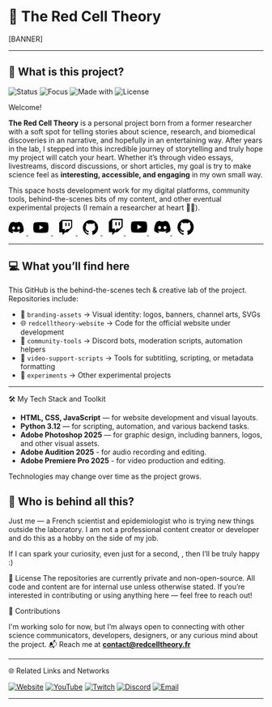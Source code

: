 # 🧬 The Red Cell Theory

[BANNER]

---

## 🧬 What is this project?

![Status](https://img.shields.io/badge/status-in_progress-yellow)
![Focus](https://img.shields.io/badge/focus-science_storytelling-blueviolet)
![Made with](https://img.shields.io/badge/made_with-curiosity_&_passion-ff69b4)
![License](https://img.shields.io/badge/license-Proprietary-lightgrey)

Welcome!

**The Red Cell Theory** is a personal project born from a former researcher with a soft spot for telling stories about science, research, and biomedical discoveries in an narrative, and hopefully in an entertaining way. After years in the lab, I stepped into this incredible journey of storytelling and truly hope my project will catch your heart. Whether it’s through video essays, livestreams, discord discussions, or short articles, my goal is try to make science feel as **interesting, accessible, and engaging** in my own small way. 

This space hosts development work for my digital platforms, community tools, behind-the-scenes bits of my content, and other eventual experimental projects (I remain a researcher at heart 🧪✨).


<a href="" target="_blank"  rel="noopener noreferrer" style="margin-right: 10px;">
  <img src="https://raw.githubusercontent.com/redcelltheory/branding-assets/refs/heads/main/popular-logos/discord.svg?token=GHSAT0AAAAAADD336RXROKEX23KPMJDRN7U2BNXYXQ" alt="Discord" style="height: 30px; margin-right: 5px;" />
</a>

<a href="https://www.youtube.com/@redcelltheory" target="_blank"  rel="noopener noreferrer" style="margin-right: 10px;">
  <img src="https://raw.githubusercontent.com/redcelltheory/branding-assets/refs/heads/main/popular-logos/youtube.svg?token=GHSAT0AAAAAADD336RXD2BXNJKO2VINJGME2BNXXSA" alt="YouTube" style="height: 30px; margin-right: 5px;" />
</a>
<a href="https://twitch.tv/theredcelltheory" target="_blank"  rel="noopener noreferrer" style="margin-right: 10px;">
  <img src="https://raw.githubusercontent.com/redcelltheory/branding-assets/refs/heads/main/popular-logos/twitch.svg?token=GHSAT0AAAAAADD336RXNYULLI6FZU7IAXUE2BNXYIA" alt="Twitch" style="height: 30px; margin-right: 5px;" />
</a>
<a href="https://github.com/redcelltheory" target="_blank"  rel="noopener noreferrer" style="margin-right: 10px;">
  <img src="https://raw.githubusercontent.com/redcelltheory/branding-assets/refs/heads/main/popular-logos/github.svg?token=GHSAT0AAAAAADD336RXBPAETFG6PWVR6XQ42BNX5UA" alt="GitHub" style="height: 30px; margin-right: 5px;" />
</a>

<a href="https://twitch.tv/theredcelltheory" target="_blank" rel="noopener noreferrer" style="margin-right: 10px;">
  <img src="https://raw.githubusercontent.com/redcelltheory/branding-assets/main/popular-logos/twitch.svg" alt="Twitch" width="32" height="32"/>
</a>
<a href="https://www.youtube.com/@redcelltheory" target="_blank" rel="noopener noreferrer" style="margin-right: 10px;">
  <img src="https://raw.githubusercontent.com/redcelltheory/branding-assets/main/popular-logos/youtube.svg" alt="YouTube" width="32" height="32"/>
</a>
<a href="" target="_blank" rel="noopener noreferrer" style="margin-right: 10px;">
  <img src="https://raw.githubusercontent.com/redcelltheory/branding-assets/main/popular-logos/discord.svg" alt="Discord" width="32" height="32"/>
</a>
<a href="https://github.com/redcelltheory" target="_blank" rel="noopener noreferrer">
  <img src="https://raw.githubusercontent.com/redcelltheory/branding-assets/main/popular-logos/github.svg" alt="GitHub" width="32" height="32"/>
</a>

---

## 💻 What you’ll find here

This GitHub is the behind-the-scenes tech & creative lab of the project. Repositories include:

- 🎨 `branding-assets` → Visual identity: logos, banners, channel arts, SVGs
- 🌐 `redcelltheory-website` → Code for the official website under development
- 🤖 `community-tools` → Discord bots, moderation scripts, automation helpers
- 🎥 `video-support-scripts` → Tools for subtitling, scripting, or metadata formatting
- 🧪 `experiments` → Other experimental projects

---

🛠️ My Tech Stack and Toolkit

- **HTML, CSS, JavaScript** — for website development and visual layouts.
- **Python 3.12** — for scripting, automation, and various backend tasks.
- **Adobe Photoshop 2025** — for graphic design, including banners, logos, and other visual assets.
- **Adobe Audition 2025** - for audio recording and editing.
- **Adobe Premiere Pro 2025** - for video production and editing.

Technologies may change over time as the project grows.


## 🧠 Who is behind all this?

Just me — a French scientist and epidemiologist who is trying new things outside the laboratory.
I am not a professional content creator or developer and do this as a hobby on the side of my job.

If I can spark your curiosity, even just for a second, , then I’ll be truly happy :)

📜 License
The repositories are currently private and non-open-source. All code and content are for internal use unless otherwise stated. If you’re interested in contributing or using anything here — feel free to reach out!

🤝 Contributions

I'm working solo for now, but I’m always open to connecting with other science communicators, developers, designers, or any curious mind about the project.
📬 Reach me at **contact@redcelltheory.fr**

---

🌐 Related Links and Networks

[![Website](https://img.shields.io/badge/Website-blue?style=for-the-badge&logo=firefoxbrowser&logoColor=white)](https://www.redcelltheory.fr)
[![YouTube](https://img.shields.io/badge/YouTube-%23FF0000.svg?style=for-the-badge&logo=YouTube&logoColor=white)](https://www.youtube.com/@redcelltheory)
[![Twitch](https://img.shields.io/badge/Twitch-%239146FF.svg?style=for-the-badge&logo=Twitch&logoColor=white)](https://twitch.tv/theredcelltheory)
[![Discord](https://img.shields.io/badge/Discord-%235865F2.svg?style=for-the-badge&logo=discord&logoColor=white)](https://discord.gg/yourserver)
[![Email](https://img.shields.io/badge/Email-grey?style=for-the-badge&logo=gmail&logoColor=white)](mailto:contact@redcelltheory.fr)

---
